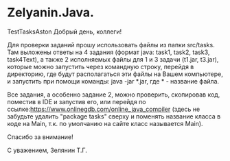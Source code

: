 # Zelyanin.Java.
TestTasksAston
Добрый день, коллеги!

Для проверки заданий прошу использовать файлы из папки src/tasks.
Там выложены ответы на 4 задания (формат java: task1, task2, task3, task4Text), а также 2 исполняемых файлы для 1 и 3 задачи (t1.jar, t3.jar), которые можно запустить через командную строку, перейдя в директорию, где будут располагаться эти файлы на Вашем компьютере, и запустить при помощи команды: java -jar *.jar, где * - название файла.

Все задания, а особенно задание 2, можно проверить, скопировав код, поместив в IDE и запустив его, или перейдя по ссылке:https://www.onlinegdb.com/online_java_compiler (здесь не забудьте удалить "package tasks" сверху и поменять название класса в коде на Main, т.к. по умолчанию на сайте класс называется Main).

Спасибо за внимание!

С уважением,
Зелянин Т.Г.
